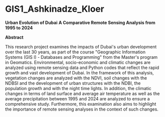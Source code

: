 # **GIS1_Ashkinadze_Kloer**

**Urban Evolution of Dubai**
**A Comparative Remote Sensing Analysis from 1995 to 2024**


**Abstract**

This research project examines the impacts of Dubai's urban development over the last 30 years, as part of the course "Geographic Information Systems (GIS I) - Databases and Programming" from the Master's program in Geomatics. Environmental, socio-economic and climatic changes are analyzed using remote sensing data and Python codes that reflect the rapid growth and vast development of Dubai. In the framework of this analysis, vegetation changes are analyzed with the NDVI, soil changes with the NDBSI and the development of urban structures with the NDBI, the population growth and with the night time lights. In addition, the climatic changes in terms of land surface and average air temperature as well as the average precipitation between 1995 and 2024 are analyzed to ensure a comprehensive study. Furthermore, this examination also aims to highlight the importance of remote sensing analyses in the context of such changes.
